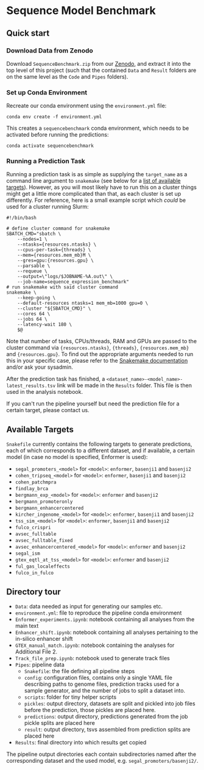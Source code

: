 # Sequence Model Benchmark

## Quick start

### Download Data from Zenodo

Download `SequenceBenchmark.zip` from our [Zenodo](https://zenodo.org/record/7076228#.YyGd6vexVhE), and extract it into the top level of this project (such that the contained `Data` and `Result` folders are on the same level as the `Code` and `Pipes` folders).

### Set up Conda Environment

Recreate our conda environment using the `environment.yml` file:
```
conda env create -f environment.yml
```
This creates a `sequencebenchmark` conda environment, which needs to be activated before running the predictions:
```
conda activate sequencebenchmark
```

### Running a Prediction Task

Running a prediction task is as simple as supplying the `target_name` as a command line argument to `snakemake` (see below for a [list of available targets](#available-targets)). 
However, as you will most likely have to run this on a cluster things might get a little more complicated than that, as each cluster is set up differently.
For reference, here is a small example script which *could* be used for a cluster running Slurm:
```
#!/bin/bash

# define cluster command for snakemake
SBATCH_CMD="sbatch \
    --nodes=1 \
    --ntasks={resources.ntasks} \
    --cpus-per-task={threads} \
    --mem={resources.mem_mb}M \
    --gres=gpu:{resources.gpu} \
    --parsable \
    --requeue \
    --output=\"logs/$JOBNAME-%A.out\" \
    --job-name=sequence_expression_benchmark"
# run snakemake with said cluster command
snakemake \
    --keep-going \
    --default-resources ntasks=1 mem_mb=1000 gpu=0 \
    --cluster "${SBATCH_CMD}" \
    --cores 64 \
    --jobs 64 \
    --latency-wait 180 \
    $@
```
Note that number of tasks, CPUs/threads, RAM and GPUs are passed to the cluster command via `{resources.ntasks}`, `{threads}`, `{resources.mem_mb}` and `{resources.gpu}`.
To find out the appropriate arguments needed to run this in your specific case, please refer to the [Snakemake documentation](https://snakemake.readthedocs.io/en/stable) and/or ask your sysadmin.

After the prediction task has finished, a `<dataset_name>-<model_name>-latest_results.tsv` link will be made in the `Results` folder. This file is then used in the analysis notebook.

If you can't run the pipeline yourself but need the prediction file for a certain target, please contact us.

## Available Targets
`Snakefile` currently contains the following targets to generate predictions, each of which corresponds to a different dataset, and if available, a certain model (in case no model is specified, Enformer is used):

- `segal_promoters_<model>` for `<model>`: `enformer`, `basenji1` and `basenji2`
- `cohen_tripseq_<model>` for `<model>`: `enformer`, `basenji1` and `basenji2`
- `cohen_patchmpra`
- `findlay_brca`
- `bergmann_exp_<model>` for `<model>`: `enformer` and `basenji2`
- `bergmann_promoteronly`
- `bergmann_enhancercentered`
- `kircher_ingenome_<model>` for `<model>`: `enformer`, `basenji1` and `basenji2`
- `tss_sim_<model>` for `<model>`: `enformer`, `basenji1` and `basenji2`
- `fulco_crispri`
- `avsec_fulltable`
- `avsec_fulltable_fixed`
- `avsec_enhancercentered_<model>` for `<model>`: `enformer` and `basenji2`
- `segal_ism`
- `gtex_eqtl_at_tss_<model>` for `<model>`: `enformer` and `basenji2`
- `ful_gas_localeffects`
- `fulco_in_fulco`

## Directory tour
- `Data`: data needed as input for generating our samples etc.
- `environment.yml`: file to reproduce the pipeline conda environment
- `Enformer_experiments.ipynb`: notebook containing all analyses from the main text
- `Enhancer_shift.ipynb`: notebook containing all analyses pertaining to the in-silico enhancer shift
- `GTEX_manual_match.ipynb`: notebook containing the analyses for Additional File 2.
- `Track_file_prep.ipynb`: notebook used to generate track files
- `Pipes`: pipeline data
  - `Snakefile`: the file defining all pipeline steps
  - `config`: configuration files, contains only a single YAML file describing paths to genome files, prediction tracks used for a sample generator, and the number of jobs to split a dataset into.
  - `scripts`: folder for tiny helper scripts
  - `pickles`: output directory, datasets are split and pickled into job files before the prediction, those pickles are placed here.
  - `predictions`: output directory, predictions generated from the job pickle splits are placed here
  - `result`: output directory, tsvs assembled from prediction splits are placed here
- `Results`: final directory into which results get copied 

The pipeline output directories each contain subdirectories named after the corresponding dataset and the used model, e.g. `segal_promoters/basenji2/`.
